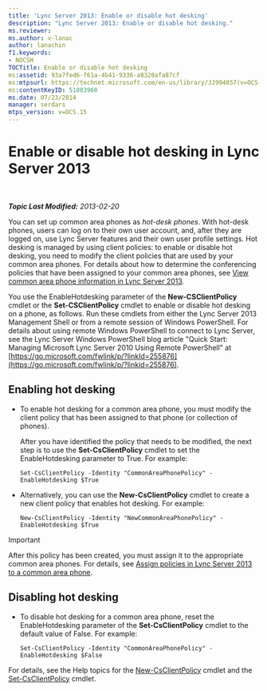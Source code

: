 ```yaml
---
title: 'Lync Server 2013: Enable or disable hot desking'
description: "Lync Server 2013: Enable or disable hot desking."
ms.reviewer: 
ms.author: v-lanac
author: lanachin
f1.keywords:
- NOCSH
TOCTitle: Enable or disable hot desking
ms:assetid: 93a7fed6-f61a-4b41-9336-a8320afa87cf
ms:mtpsurl: https://technet.microsoft.com/en-us/library/JJ994057(v=OCS.15)
ms:contentKeyID: 51803968
ms.date: 07/23/2014
manager: serdars
mtps_version: v=OCS.15
---
```


# Enable or disable hot desking in Lync Server 2013

<div data-xmlns="http://www.w3.org/1999/xhtml">

<div class="topic" data-xmlns="http://www.w3.org/1999/xhtml" data-msxsl="urn:schemas-microsoft-com:xslt" data-cs="https://msdn.microsoft.com/">

<div data-asp="https://msdn2.microsoft.com/asp">



</div>

<div id="mainSection">

<div id="mainBody">

<span> </span>

_**Topic Last Modified:** 2013-02-20_

You can set up common area phones as *hot-desk phones*. With hot-desk phones, users can log on to their own user account, and, after they are logged on, use Lync Server features and their own user profile settings. Hot desking is managed by using client policies: to enable or disable hot desking, you need to modify the client policies that are used by your common area phones. For details about how to determine the conferencing policies that have been assigned to your common area phones, see [View common area phone information in Lync Server 2013](lync-server-2013-view-common-area-phone-information.md).

You use the EnableHotdesking parameter of the **New-CSClientPolicy** cmdlet or the **Set-CSClientPolicy** cmdlet to enable or disable hot desking on a phone, as follows. Run these cmdlets from either the Lync Server 2013 Management Shell or from a remote session of Windows PowerShell. For details about using remote Windows PowerShell to connect to Lync Server, see the Lync Server Windows PowerShell blog article "Quick Start: Managing Microsoft Lync Server 2010 Using Remote PowerShell" at [https://go.microsoft.com/fwlink/p/?linkId=255876](https://go.microsoft.com/fwlink/p/?linkid=255876).

<div>


<div>

## Enabling hot desking

  - To enable hot desking for a common area phone, you must modify the client policy that has been assigned to that phone (or collection of phones).
    
    After you have identified the policy that needs to be modified, the next step is to use the **Set-CsClientPolicy** cmdlet to set the EnableHotdesking parameter to True. For example:
    
        Set-CsClientPolicy -Identity "CommonAreaPhonePolicy" - EnableHotdesking $True

  - Alternatively, you can use the **New-CsClientPolicy** cmdlet to create a new client policy that enables hot desking. For example:
    
        New-CsClientPolicy -Identity "NewCommonAreaPhonePolicy" - EnableHotdesking $True

</div>

<div>


> [!IMPORTANT]  
> After this policy has been created, you must assign it to the appropriate common area phones. For details, see <A href="lync-server-2013-assign-policies-to-a-common-area-phone.md">Assign policies in Lync Server 2013 to a common area phone</A>.



</div>

<div>

## Disabling hot desking

  - To disable hot desking for a common area phone, reset the EnableHotdesking parameter of the **Set-CsClientPolicy** cmdlet to the default value of False. For example:
    
        Set-CsClientPolicy -Identity "CommonAreaPhonePolicy" - EnableHotdesking $False

</div>

For details, see the Help topics for the [New-CsClientPolicy](https://docs.microsoft.com/powershell/module/skype/New-CsClientPolicy) cmdlet and the [Set-CsClientPolicy](https://docs.microsoft.com/powershell/module/skype/Set-CsClientPolicy) cmdlet.

</div>

</div>

<span> </span>

</div>

</div>

</div>

